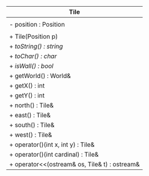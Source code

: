 | Tile                                          |
| ----------------------------------------------|
|                                               |
| - position : Position                         |
|                                               |
| + Tile(Position p)                            |
| + _toString() : string_                       |
| + _toChar() : char_                           |
| + _isWall() : bool_                           |
| + getWorld() : World&                         |
| + getX() : int                                |
| + getY() : int                                |
| + north() : Tile&                             |
| + east() : Tile&                              |
| + south() : Tile&                             |
| + west() : Tile&                              |
| + operator()(int x, int y) : Tile&            |
| + operator()(int cardinal) : Tile&            |
| + operator<<(ostream& os, Tile& t) : ostream& |